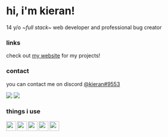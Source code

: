 # hi, i'm kieran!
14 y/o *\~full stack\~* web developer and professional bug creator

### links
check out [my website](https://kizzles.dev) for my projects!<br />

### contact
you can contact me on discord [@kieran#9553](https://discord.com/users/693287782851936258)

[![](https://img.shields.io/badge/dynamic/json?colorA=%237289DA&colorB=%237289DA&label=status:&query=data.discord_status&url=https://api.lanyard.rest/v1/users/693287782851936258&style=flat)]() [![](https://img.shields.io/badge/dynamic/json?colorA=%237289DA&colorB=%237289DA&label=activity:&query=data.activities[0].state&url=https://api.lanyard.rest/v1/users/693287782851936258&style=flat)]()

### things i use
<img src="https://cdn.glitch.com/17eaef8d-c248-49b5-81da-45e23cdc0b12%2Ficons8-html-5-48.png?v=1605844408246" align="left" width="26px">
<img src="https://cdn.glitch.com/17eaef8d-c248-49b5-81da-45e23cdc0b12%2Ficons8-css3-48.png?v=1605844427037" align="left" width="26px">
<img src="https://cdn.glitch.com/17eaef8d-c248-49b5-81da-45e23cdc0b12%2Ficons8-javascript-48.png?v=1605844445485" align="left" width="26px">
<img src="https://cdn.glitch.com/17eaef8d-c248-49b5-81da-45e23cdc0b12%2Ficons8-nodejs-48.png?v=1605830531481" align="left" width="26px">
<img src="https://cdn.glitch.com/17eaef8d-c248-49b5-81da-45e23cdc0b12%2Ficons8-npm-48.png?v=1605883300587" align="left" width="26px">
